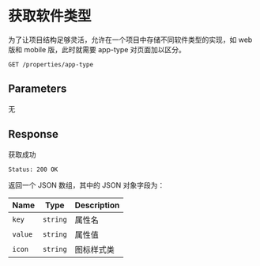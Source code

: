 # 获取软件类型

为了让项目结构足够灵活，允许在一个项目中存储不同软件类型的实现，如 web 版和 mobile 版，此时就需要 app-type 对页面加以区分。

```text
GET /properties/app-type
```

## Parameters

无

## Response

获取成功

```text
Status: 200 OK
```

返回一个 JSON 数组，其中的 JSON 对象字段为：

| Name    | Type     | Description |
| ------- | -------- | ----------- |
| `key`   | `string` | 属性名      |
| `value` | `string` | 属性值      |
| `icon`  | `string` | 图标样式类  |
